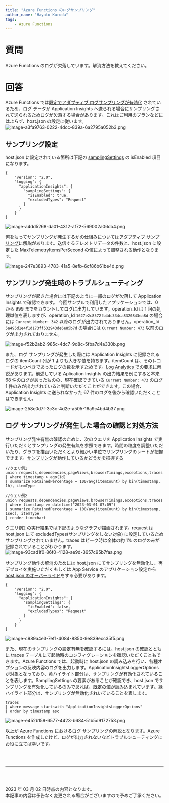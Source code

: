 ```yaml
---
title: "Azure Functions のログサンプリング"
author_name: "Hayato Kuroda"
tags:
    - Azure Functions
---
```


# 質問
Azure Functions のログが欠落しています。解消方法を教えてください。

# 回答
Azure Functions では[既定でアダプティブ ログサンプリングが有効化](https://learn.microsoft.com/ja-jp/azure/azure-functions/functions-monitoring#application-insights-pricing-and-limits)
されているため、ログ データが Application Insights へ送られる場合にサンプリングされて送られるためログが欠落する場合があります。これはご利用のプランなどにはよらず、host.json の設定に従います。
![image-a3fa9763-0222-4dcc-839a-6a2795a052b3.png]({{site.baseurl}}/media/2023/03/image-a3fa9763-0222-4dcc-839a-6a2795a052b3.png)

## サンプリング設定
host.json に設定されている箇所は下記の [samplingSettings](https://learn.microsoft.com/ja-jp/azure/azure-functions/functions-host-json#applicationinsightssamplingsettings) の isEnabled 項目になります。

```
{
    "version": "2.0",
    "logging": {
      "applicationInsights": {
        "samplingSettings": {
          "isEnabled": true,
          "excludedTypes": "Request"
        }
      }
    }
}
```

![image-a4dd5268-da01-4312-af72-569002a06cb4.png]({{site.baseurl}}/media/2023/03/image-a4dd5268-da01-4312-af72-569002a06cb4.png)

何をもってサンプリングが発生するかの仕組みについては[アダプティブ サンプリング](https://learn.microsoft.com/ja-jp/azure/azure-monitor/app/sampling?tabs=net-core-new#adaptive-sampling)に解説があります。送信するテレメトリデータの件数と、host.json に設定した MaxTelemetryItemsPerSecond の値によって調整される動作となります。

![image-247e3893-4783-41a5-8efb-6cf86b61be4d.png]({{site.baseurl}}/media/2023/03/image-247e3893-4783-41a5-8efb-6cf86b61be4d.png)


## サンプリング発生時のトラブルシューティング
サンプリングが起きた場合には下記のように一部のログが欠落して Application Insights で確認できます。
今回サンプルで利用したアプリケーションでは、0 から 999 までをカウントしてログに出力しています。operation_Id は 1 回の処理単位を表しますが、operation_Id `1627e2c8572fb4dc334ca8320843ea8d` の場合には `Current Number: 342` 以降のログが出力されておりません。operation_Id `5a495d1e4f1d173ff532943de6e85b7d` の場合には `Current Number: 473` 以前のログが出力されておりません。

![image-f52b2ab2-985c-4dc7-9d8c-5fba7d4a330b.png]({{site.baseurl}}/media/2023/03/image-f52b2ab2-985c-4dc7-9d8c-5fba7d4a330b.png)

また、ログ サンプリングが発生した際には Application Insights に記録されるログの itemCount 列が 1 よりも大きな値を持ちます。itemCount は、そのレコードがもつべきであったログの数を示すためです。[Log Analytics での要求](https://learn.microsoft.com/ja-jp/azure/azure-monitor/app/api-custom-events-metrics#requests-in-log-analytics)に解説があります。前述している Aplication Insights の出力結果を例にすると本来 68 件のログがあったものの、現在確認できている `Current Number: 473` のログ 1 件のみが出力されていると判断いただくことができます。この場合、Application Insights に送られなかった 67 件のログを後から確認いただくことはできません。

![image-258c0d7f-3c3c-4d2e-a505-16a9c4bd4b37.png]({{site.baseurl}}/media/2023/03/image-258c0d7f-3c3c-4d2e-a505-16a9c4bd4b37.png)

## ログ サンプリングが発生した場合の確認と対処方法
サンプリング発生有無の確認のために、次のクエリを Application Insights で実行いただくとサンプリングの発生有無を参照できます。時間の粒度を調整いただいたり、グラフを描画いただくとより細かい単位でサンプリングのレートが把握できます。[サンプリングが動作しているかどうかを把握する](https://learn.microsoft.com/ja-jp/azure/azure-monitor/app/sampling?tabs=net-core-new#knowing-whether-sampling-is-in-operation)

```
//クエリ例1
union requests,dependencies,pageViews,browserTimings,exceptions,traces
| where timestamp > ago(1d)
| summarize RetainedPercentage = 100/avg(itemCount) by bin(timestamp, 1h), itemType

//クエリ例2
union requests,dependencies,pageViews,browserTimings,exceptions,traces
| where timestamp >= datetime("2023-03-01 07:09")
| summarize RetainedPercentage = 100/avg(itemCount) by bin(timestamp, 1sec), itemType
| render timechart 
```

クエリ例2 の実行結果では下記のようなグラフが描画されます。request は host.json にて excludedTypes(サンプリングをしない対象) に設定しているためサンプリングされていません。traces はピーク時は全体の約 1% のログのみが記録されていることがわかります。
![image-93cad1f0-86f0-4128-ae9d-3657c95b7faa.png]({{site.baseurl}}/media/2023/03/image-93cad1f0-86f0-4128-ae9d-3657c95b7faa.png)


サンプリング動作の解消のためには host.json にてサンプリングを無効化し、再デプロイを実施いただくもしくは App Service のアプリケーション設定から [host.json のオーバーライド](https://learn.microsoft.com/ja-jp/azure/azure-functions/functions-host-json#override-hostjson-values)をする必要があります。

```
{
    "version": "2.0",
    "logging": {
      "applicationInsights": {
        "samplingSettings": {
          "isEnabled": false,
          "excludedTypes": "Request"
        }
      }
    }
}
```

![image-c989a4e3-7ef1-4084-8850-9e839ecc35f5.png]({{site.baseurl}}/media/2023/03/image-c989a4e3-7ef1-4084-8850-9e839ecc35f5.png)

また、現在のサンプリングの設定有無を確認するには、host.json の確認とともに traces テーブルにて起動時のコンフィグレーションを確認いただくこともできます。Azure Functions では、起動時に host.json の読み込みを行い、各種オプションの反映内容のログを出力します。ApplicationInsightsLoggerOptions が対象となっており、黄ハイライト部分は、サンプリングが有効化されていることを表します。SamplingSettings の要素があることが確認でき、host.json でサンプリングを有効化しているのみであれば、[既定の値](https://learn.microsoft.com/ja-jp/azure/azure-functions/functions-host-json#applicationinsightssamplingsettings)が読み込まれています。緑ハイライト部分は、サンプリングが無効化されいていることを表します。

```
traces 
| where message startswith "ApplicationInsightsLoggerOptions"
| order by timestamp asc
```

![image-e452b159-6577-4423-b684-51b5d9172753.png]({{site.baseurl}}/media/2023/03/image-e452b159-6577-4423-b684-51b5d9172753.png)

以上が Azure Functions におけるログ サンプリングの解説となります。Azure Functions を作成したけど、ログが出力されないなどトラブルシューティングにお役に立てば幸いです。

<br>
<br>

---

<br>
<br>

2023 年 03 月 02 日時点の内容となります。<br>
本記事の内容は予告なく変更される場合がございますので予めご了承ください。

<br>
<br>